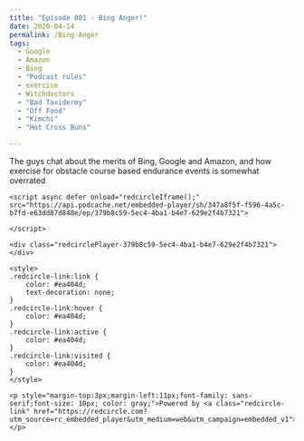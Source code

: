 ```yaml
---
title: "Episode 001 - Bing Anger!"
date: 2020-04-14
permalink: /Bing-Anger
tags:
  - Google
  - Amazon
  - Bing
  - "Podcast rules"
  - exercise
  - Witchdoctors
  - "Bad Taxidermy"
  - "Off Food"
  - "Kimchi"
  - "Hot Cross Buns"

---
```

The guys chat about the merits of Bing, Google and Amazon, and how exercise for obstacle course based endurance events is somewhat overrated

    <script async defer onload="redcircleIframe();" src="https://api.podcache.net/embedded-player/sh/347a8f5f-f596-4a5c-b7fd-e63dd87d848e/ep/379b8c59-5ec4-4ba1-b4e7-629e2f4b7321">

    </script>

    <div class="redcirclePlayer-379b8c59-5ec4-4ba1-b4e7-629e2f4b7321"></div>

    <style>
    .redcircle-link:link {
        color: #ea404d;
        text-decoration: none;
    }
    .redcircle-link:hover {
        color: #ea404d;
    }
    .redcircle-link:active {
        color: #ea404d;
    }
    .redcircle-link:visited {
        color: #ea404d;
    }
    </style>

    <p style="margin-top:3px;margin-left:11px;font-family: sans-serif;font-size: 10px; color: gray;">Powered by <a class="redcircle-link" href="https://redcircle.com?utm_source=rc_embedded_player&utm_medium=web&utm_campaign=embedded_v1">RedCircle</a></p>
